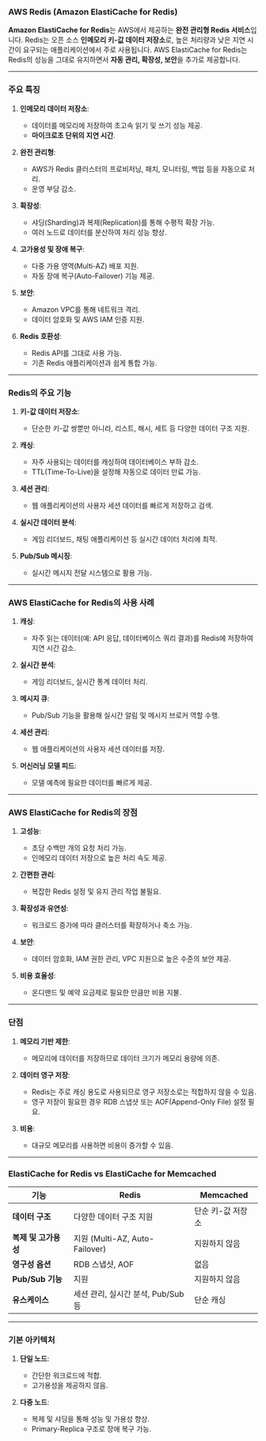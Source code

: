 ### AWS Redis (Amazon ElastiCache for Redis)

**Amazon ElastiCache for Redis**는 AWS에서 제공하는 **완전 관리형 Redis 서비스**입니다. Redis는 오픈 소스 **인메모리 키-값 데이터 저장소**로, 높은 처리량과 낮은 지연 시간이 요구되는 애플리케이션에서 주로 사용됩니다. AWS ElastiCache for Redis는 Redis의 성능을 그대로 유지하면서 **자동 관리, 확장성, 보안**을 추가로 제공합니다.

---

### 주요 특징

1. **인메모리 데이터 저장소**:
    
    - 데이터를 메모리에 저장하여 초고속 읽기 및 쓰기 성능 제공.
    - **마이크로초 단위의 지연 시간**.
2. **완전 관리형**:
    
    - AWS가 Redis 클러스터의 프로비저닝, 패치, 모니터링, 백업 등을 자동으로 처리.
    - 운영 부담 감소.
3. **확장성**:
    
    - 샤딩(Sharding)과 복제(Replication)를 통해 수평적 확장 가능.
    - 여러 노드로 데이터를 분산하여 처리 성능 향상.
4. **고가용성 및 장애 복구**:
    
    - 다중 가용 영역(Multi-AZ) 배포 지원.
    - 자동 장애 복구(Auto-Failover) 기능 제공.
5. **보안**:
    
    - Amazon VPC를 통해 네트워크 격리.
    - 데이터 암호화 및 AWS IAM 인증 지원.
6. **Redis 호환성**:
    
    - Redis API를 그대로 사용 가능.
    - 기존 Redis 애플리케이션과 쉽게 통합 가능.

---

### Redis의 주요 기능

1. **키-값 데이터 저장소**:
    
    - 단순한 키-값 쌍뿐만 아니라, 리스트, 해시, 세트 등 다양한 데이터 구조 지원.
2. **캐싱**:
    
    - 자주 사용되는 데이터를 캐싱하여 데이터베이스 부하 감소.
    - TTL(Time-To-Live)을 설정해 자동으로 데이터 만료 가능.
3. **세션 관리**:
    
    - 웹 애플리케이션의 사용자 세션 데이터를 빠르게 저장하고 검색.
4. **실시간 데이터 분석**:
    
    - 게임 리더보드, 채팅 애플리케이션 등 실시간 데이터 처리에 최적.
5. **Pub/Sub 메시징**:
    
    - 실시간 메시지 전달 시스템으로 활용 가능.

---

### AWS ElastiCache for Redis의 사용 사례

1. **캐싱**:
    
    - 자주 읽는 데이터(예: API 응답, 데이터베이스 쿼리 결과)를 Redis에 저장하여 지연 시간 감소.
2. **실시간 분석**:
    
    - 게임 리더보드, 실시간 통계 데이터 처리.
3. **메시지 큐**:
    
    - Pub/Sub 기능을 활용해 실시간 알림 및 메시지 브로커 역할 수행.
4. **세션 관리**:
    
    - 웹 애플리케이션의 사용자 세션 데이터를 저장.
5. **머신러닝 모델 피드**:
    
    - 모델 예측에 필요한 데이터를 빠르게 제공.

---

### AWS ElastiCache for Redis의 장점

1. **고성능**:
    
    - 초당 수백만 개의 요청 처리 가능.
    - 인메모리 데이터 저장으로 높은 처리 속도 제공.
2. **간편한 관리**:
    
    - 복잡한 Redis 설정 및 유지 관리 작업 불필요.
3. **확장성과 유연성**:
    
    - 워크로드 증가에 따라 클러스터를 확장하거나 축소 가능.
4. **보안**:
    
    - 데이터 암호화, IAM 권한 관리, VPC 지원으로 높은 수준의 보안 제공.
5. **비용 효율성**:
    
    - 온디맨드 및 예약 요금제로 필요한 만큼만 비용 지불.

---

### 단점

1. **메모리 기반 제한**:
    
    - 메모리에 데이터를 저장하므로 데이터 크기가 메모리 용량에 의존.
2. **데이터 영구 저장**:
    
    - Redis는 주로 캐싱 용도로 사용되므로 영구 저장소로는 적합하지 않을 수 있음.
    - 영구 저장이 필요한 경우 RDB 스냅샷 또는 AOF(Append-Only File) 설정 필요.
3. **비용**:
    
    - 대규모 메모리를 사용하면 비용이 증가할 수 있음.

---

### ElastiCache for Redis vs ElastiCache for Memcached

| **기능**         | **Redis**                    | **Memcached** |
| -------------- | ---------------------------- | ------------- |
| **데이터 구조**     | 다양한 데이터 구조 지원                | 단순 키-값 저장소    |
| **복제 및 고가용성**  | 지원 (Multi-AZ, Auto-Failover) | 지원하지 않음       |
| **영구성 옵션**     | RDB 스냅샷, AOF                 | 없음            |
| **Pub/Sub 기능** | 지원                           | 지원하지 않음       |
| **유스케이스**      | 세션 관리, 실시간 분석, Pub/Sub 등     | 단순 캐싱         |

---

### 기본 아키텍처

1. **단일 노드**:
    
    - 간단한 워크로드에 적합.
    - 고가용성을 제공하지 않음.
2. **다중 노드**:
    
    - 복제 및 샤딩을 통해 성능 및 가용성 향상.
    - Primary-Replica 구조로 장애 복구 가능.